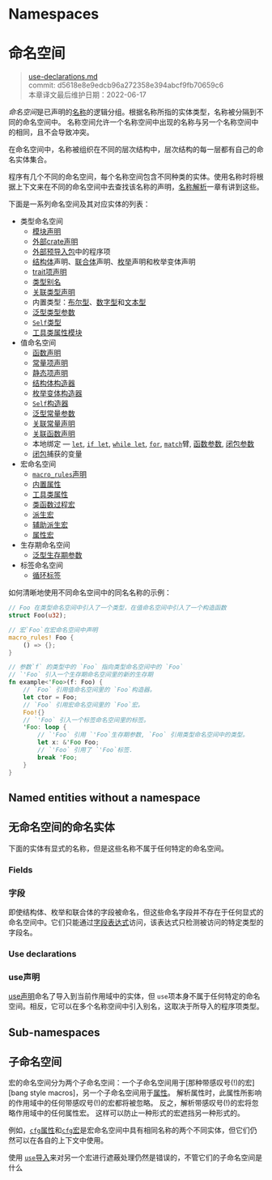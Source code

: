 # Namespaces
# 命名空间

>[use-declarations.md](https://github.com/rust-lang/reference/blob/master/src/names/namespaces.md)\
>commit: d5618e8e9edcb96a272358e394abcf9fb70659c6 \
>本章译文最后维护日期：2022-06-17

*命名空间*是已声明的[名称][names]的逻辑分组。根据名称所指的实体类型，名称被分隔到不同的命名空间中。
名称空间允许一个名称空间中出现的名称与另一个名称空间中的相同，且不会导致冲突。

在命名空间中，名称被组织在不同的层次结构中，层次结构的每一层都有自己的命名实体集合。

程序有几个不同的命名空间，每个名称空间包含不同种类的实体。使用名称时将根据上下文来在不同的命名空间中去查找该名称的声明，[名称解析][name resolution]一章有讲到这些。

下面是一系列命名空间及其对应实体的列表：

* 类型命名空间
    * [模块声明][Module declarations]
    * [外部crate声明][External crate declarations]
    * [外部预导入包][External crate prelude]中的程序项
    * [结构体][Struct]声明、[联合体][union]声明、[枚举][enum]声明和枚举变体声明
    * [trait项声明][Trait item declarations]
    * [类型别名][Type aliases]
    * [关联类型声明][Associated type declarations]
    * 内置类型：[布尔型][boolean]、[数字型][numeric]和[文本型][textual]
    * [泛型类型参数][Generic type parameters]
    * [`Self`类型][`Self` type]
    * [工具类属性模块][Tool attribute modules]
* 值命名空间
    * [函数声明][Function declarations]
    * [常量项声明][Constant item declarations]
    * [静态项声明][Static item declarations]
    * [结构体构造器][Struct constructors]
    * [枚举变体构造器][Enum variant constructors]
    * [`Self`构造器][`Self` constructors]
    * [泛型常量参数][Generic const parameters]
    * [关联常量声明][Associated const declarations]
    * [关联函数声明][Associated function declarations]
    * 本地绑定 — [`let`], [`if let`], [`while let`], [`for`], [`match`]臂, [函数参数][function parameters], [闭包参数][closure parameters]
    * [闭包][closure]捕获的变量
* 宏命名空间
    * [`macro_rules`声明][`macro_rules` declarations]
    * [内置属性][Built-in attributes]
    * [工具类属性][Tool attributes]
    * [类函数过程宏][Function-like procedural macros]
    * [派生宏][Derive macros]
    * [辅助派生宏][Derive macro helpers]
    * [属性宏][Attribute macros]
* 生存期命名空间
    * [泛型生存期参数][Generic lifetime parameters]
* 标签命名空间
    * [循环标签][Loop labels]

如何清晰地使用不同命名空间中的同名名称的示例：

```rust
// Foo 在类型命名空间中引入了一个类型，在值命名空间中引入了一个构造函数
struct Foo(u32);

// 宏`Foo`在宏命名空间中声明
macro_rules! Foo {
    () => {};
}

// 参数`f` 的类型中的 `Foo` 指向类型命名空间中的 `Foo`
// `'Foo` 引入一个生存期命名空间里的新的生存期
fn example<'Foo>(f: Foo) {
    // `Foo` 引用值命名空间里的 `Foo`构造器。
    let ctor = Foo;
    // `Foo` 引用宏命名空间里的 `Foo`宏。
    Foo!{}
    // `'Foo` 引入一个标签命名空间里的标签。
    'Foo: loop {
        // `'Foo` 引用 `'Foo`生存期参数, `Foo` 引用类型命名空间中的类型。
        let x: &'Foo Foo;
        // `'Foo` 引用了 `'Foo`标签.
        break 'Foo;
    }
}
```

## Named entities without a namespace
## 无命名空间的命名实体

下面的实体有显式的名称，但是这些名称不属于任何特定的命名空间。

### Fields
### 字段

即使结构体、枚举和联合体的字段被命名，但这些命名字段并不存在于任何显式的命名空间中。它们只能通过[字段表达式][field expression]访问，该表达式只检测被访问的特定类型的字段名。

### Use declarations
### use声明

[use声明][use declaration]命名了导入到当前作用域中的实体，但 `use`项本身不属于任何特定的命名空间。相反，它可以在多个名称空间中引入别名，这取决于所导入的程序项类型。

<!-- TODO: describe how `use` works on the use-declarations page, and link to it here. -->
## Sub-namespaces
## 子命名空间

宏的命名空间分为两个子命名空间：一个子命名空间用于[那种带感叹号(!)的宏][bang style macros]，另一个子命名空间用于[属性][attributes]。
解析属性时，此属性所影响的作用域中的任何带感叹号(!)的宏都将被忽略。
反之，解析带感叹号(!)的宏将忽略作用域中的任何属性宏。
这样可以防止一种形式的宏遮挡另一种形式的。

例如，[`cfg`属性][`cfg` attribute]和[`cfg`宏][`cfg` macro]是宏命名空间中具有相同名称的两个不同实体，但它们仍然可以在各自的上下文中使用。

使用 [`use`导入][`use` import]来对另一个宏进行遮蔽处理仍然是错误的，不管它们的子命名空间是什么

[`cfg` attribute]: ../conditional-compilation.md#the-cfg-attribute
[`cfg` macro]: ../conditional-compilation.md#the-cfg-macro
[`for`]: ../expressions/loop-expr.md#iterator-loops
[`if let`]: ../expressions/if-expr.md#if-let-expressions
[`let`]: ../statements.md#let-statements
[`macro_rules` declarations]: ../macros-by-example.md
[`match`]: ../expressions/match-expr.md
[`Self` constructors]: ../paths.md#self-1
[`Self` type]: ../paths.md#self-1
[`use` import]: ../items/use-declarations.md
[`while let`]: ../expressions/loop-expr.md#predicate-pattern-loops
[Associated const declarations]: ../items/associated-items.md#associated-constants
[Associated function declarations]: ../items/associated-items.md#associated-functions-and-methods
[Associated type declarations]: ../items/associated-items.md#associated-types
[Attribute macros]: ../procedural-macros.md#attribute-macros
[attributes]: ../attributes.md
[bang-style macros]: ../macros.md
[boolean]: ../types/boolean.md
[Built-in attributes]: ../attributes.md#built-in-attributes-index
[closure parameters]: ../expressions/closure-expr.md
[closure]: ../expressions/closure-expr.md
[Constant item declarations]: ../items/constant-items.md
[Derive macro helpers]: ../procedural-macros.md#derive-macro-helper-attributes
[Derive macros]: ../procedural-macros.md#derive-macros
[entity]: ../glossary.md#entity
[Enum variant constructors]: ../items/enumerations.md
[enum]: ../items/enumerations.md
[External crate declarations]: ../items/extern-crates.md
[External crate prelude]: preludes.md#extern-prelude
[field expression]: ../expressions/field-expr.md
[Function declarations]: ../items/functions.md
[function parameters]: ../items/functions.md#function-parameters
[Function-like procedural macros]: ../procedural-macros.md#function-like-procedural-macros
[Generic const parameters]: ../items/generics.md#const-generics
[Generic lifetime parameters]: ../items/generics.md
[Generic type parameters]: ../items/generics.md
[Loop labels]: ../expressions/loop-expr.md#loop-labels
[Module declarations]: ../items/modules.md
[name resolution]: name-resolution.md
[names]: ../names.md
[numeric]: ../types/numeric.md
[Static item declarations]: ../items/static-items.md
[Struct constructors]: ../items/structs.md
[Struct]: ../items/structs.md
[textual]: ../types/textual.md
[Tool attribute modules]: ../attributes.md#tool-attributes
[Tool attributes]: ../attributes.md#tool-attributes
[Trait item declarations]: ../items/traits.md
[Type aliases]: ../items/type-aliases.md
[union]: ../items/unions.md
[use declaration]: ../items/use-declarations.md
